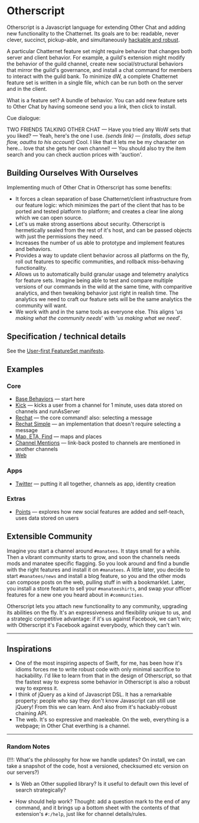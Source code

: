 # Otherscript

Otherscript is a Javascript language for extending Other Chat and adding new functionality to the Chatternet. Its goals are to be: readable, never clever, succinct, pickup-able, and simultaneously [hackable and robust](#inspirations).

A particular Chatternet feature set might require behavior that changes both server and client behavior. For example, a guild's extension might modify the behavior of the guild channel, create new social/structural behaviors that mirror the guild's governance, and install a chat command for members to interact with the guild bank. To minimize dW, a complete Chatternet feature set is written in a single file, which can be run both on the server and in the client.

What is a feature set? A bundle of behavior. You can add new feature sets to Other Chat by having someone send you a link, then click to install.

Cue dialogue:

TWO FRIENDS TALKING OTHER CHAT — Have you tried any WoW sets that you liked? — Yeah, here's the one I use. _(sends link)_ — _(installs, does setup flow, oauths to his account)_ Cool. I like that it lets me be my character on here... love that she gets her own channel! — You should also try the item search and you can check auction prices with 'auction'.

## Building Ourselves With Ourselves

Implementing much of Other Chat in Otherscript has some benefits:

- It forces a clean separation of base Chatternet/client infrastructure from our feature logic: which minimizes the part of the client that has to be ported and tested platform to platform; and creates a clear line along which we can open source.
- Let's us make strong assertions about security. Otherscript is hermetically sealed from the rest of it's host, and can be passed objects with just the permissions they need.
- Increases the number of us able to prototype and implement features and behaviors.
- Provides a way to update client behavior across all platforms on the fly, roll out features to specific communities, and rollback miss-behaving functionality.
- Allows us to automatically build granular usage and telemetry analytics for feature sets. Imagine being able to test and compare multiple versions of our commands in the wild at the same time, with comparitive analytics, and then tweaking behavior just right in realish time. The analytics we need to craft our feature sets will be the same analytics the community will want.
- We work with and in the same tools as everyone else. This aligns '_us making what the community needs_' with '_us making what we need_'.

## Specification / technical details

See the [User-first FeatureSet manifesto](https://github.com/other-xyz/otherscript.pseudo.js/blob/master/MANIFESTO.md).

## Examples

### Core

* [Base Behaviors](core/base.pseudo.js) &mdash; start here
* [Kick](core/kick.pseudo.js) &mdash; kicks a user from a channel for 1 minute, uses data stored on channels and runAsServer
* [Rechat](core/rechat.pseudo.js) &mdash; the core command! also: selecting a message
* [Rechat Simple](core/rechat-simple.pseudo.js) &mdash; an implementation that doesn't require selecting a message
* [Map, ETA, Find](core/map.pseudo.js) &mdash; maps and places
* [Channel Mentions](core/channel-mentions.pseudo.js) &mdash; link-back posted to channels are mentioned in another channels
* [Web](core/web.pseudo.js)

### Apps

* [Twitter](apps/twitter.pseudo.js) &mdash; putting it all together, channels as app, identity creation

### Extras

* [Points](extras/points.pseudo.js) &mdash; explores how new social features are added and self-teach, uses data stored on users

## Extensible Community

Imagine you start a channel around `#manatees`. It stays small for a while. Then a vibrant community starts to grow, and soon the channels needs mods and manatee specific flagging. So you look around and find a bundle with the right features and install it on `#manatees`. A little later, you decide to start `#manatees/news` and install a blog feature, so you and the other mods can compose posts on the web, pulling stuff in with a bookmarklet. Later, you install a store feature to sell your `#manateeshirts`, and swap your officer features for a new one you heard about in `#communities`.

Otherscript lets you attach new functionality to any community, upgrading its abilities on the fly. It's an expressiveness and flexibility unique to us, and a strategic competitive advantage: if it's us against Facebook, we can't win; with Otherscript it's Facebook against everybody, which they can't win.

---

## Inspirations

- One of the most inspiring aspects of Swift, for me, has been how it's idioms forces me to write robust code with only minimal sacrifice to hackability. I'd like to learn from that in the design of Otherscript, so that the fastest way to express some behavior in Otherscript is also a robust way to express it.
- I think of jQuery as a kind of Javascript DSL. It has a remarkable property: people who say they don't know Javascript can still use jQuery! From this we can learn. And also from it's hackably-robust chaining API.
- The web. It's so expressive and maeleable. On the web, everything is a webpage; in Other Chat everthing is a channel.


--------------------------

### Random Notes

(!!!: What's the philosophy for how we handle updates? On install, we can take a snapshot of the code, host a versioned, checksumed etc version on our servers?)

* Is Web an Other supplied library? Is it useful to default own this level of search strategically?

* How should help work? Thought: add a question mark to the end of any command, and it brings up a bottom sheet with the contents of that extension's `#:/help`, just like for channel details/rules.
